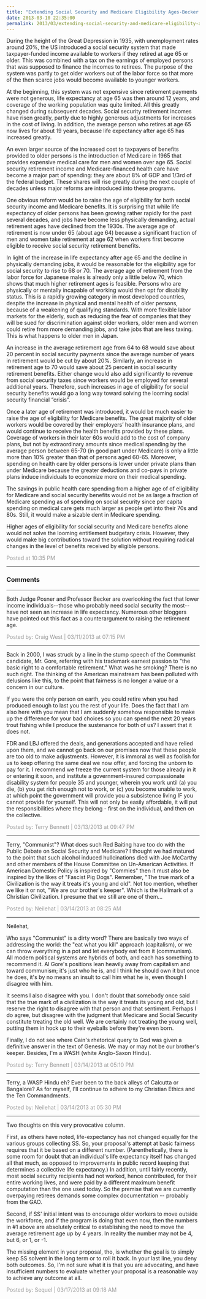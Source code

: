 ```yaml
---
title: "Extending Social Security and Medicare Eligibility Ages-Becker  "
date: 2013-03-10 22:35:00
permalink: 2013/03/extending-social-security-and-medicare-eligibility-ages-becker-.html
---
```

During the height of the Great Depression in 1935, with
unemployment rates around 20%, the US introduced a social security system that
made taxpayer-funded income available to workers if they retired at age 65 or
older. This was combined with a tax on the earnings of employed persons that
was supposed to finance the incomes to retirees. The purpose of the system was
partly to get older workers out of the labor force so that more of the then scarce
jobs would become available to younger workers.

At the beginning, this system was not expensive since
retirement payments were not generous, life expectancy at age 65 was then around
12 years, and coverage of the working population was quite limited. All this
greatly changed during subsequent decades. Social security retirement
incomes have risen greatly, partly due to highly generous adjustments for
increases in the cost of living. In addition, the average person who retires at
age 65 now lives for about 19 years, because life expectancy after age 65 has
increased greatly.

An even larger source of the increased cost to taxpayers of
benefits provided to older persons is the introduction of Medicare in 1965 that
provides expensive medical care for men and women over age 65. Social
security retirement income and Medicare-financed health care have become a
major part of spending: they are about 8% of GDP and 1/3rd
of the federal budget. These shares will rise greatly during the next couple of
decades unless major reforms are introduced into these programs.

One obvious reform would be to raise the age of eligibility
for both social security income and Medicare benefits. It is surprising that
while life expectancy of older persons has been growing rather rapidly for the
past several decades, and jobs have become less physically demanding, actual
retirement ages have declined from the 1930s. The average age of retirement is
now under 65 (about age 64) because a significant fraction of men and women
take retirement at age 62 when workers first become eligible to receive social
security retirement benefits.

In light of the increase in life expectancy after age 65 and
the decline in physically demanding jobs, it would be reasonable for the
eligibility age for social security to rise to 68 or 70. The average age of
retirement from the labor force for Japanese males is already only a little
below 70, which shows that much higher retirement ages is feasible. Persons who
are physically or mentally incapable of working would then opt for disability
status. This is a rapidly growing category in most developed countries, despite the
increase in physical and mental health of older persons, because of a weakening of qualifying standards. With more flexible labor markets for the elderly, such as
reducing the fear of companies that they will be sued for discrimination
against older workers, older men and women could retire from more demanding
jobs, and take jobs that are less taxing. This is what happens to older men in
Japan.

An increase in the average retirement age from 64 to 68
would save about 20 percent in social security payments since the average
number of years in retirement would be cut by about 20%. Similarly, an increase
in retirement age to 70 would save about 25 percent in social security
retirement benefits. Either change would also add significantly to revenue from
social security taxes since workers would be employed for several additional
years. Therefore, such increases in age of eligibility for social security
benefits would go a long way toward solving the looming social security
financial “crisis”.

Once a later age of retirement was introduced, it would be
much easier to raise the age of eligibility for Medicare benefits. The great
majority of older workers would be covered by their employers’ health insurance
plans, and would continue to receive the health benefits provided by these
plans. Coverage of workers in their later 60s would add to the cost of company
plans, but not by extraordinary amounts since medical spending by the average
person between 65-70 (in good part under Medicare) is only a little more than
10% greater than that of persons aged 60-65. Moreover, spending on
health care by older persons is lower under private plans than under Medicare
because the greater deductions and co-pays in private plans induce individuals
to economize more on their medical spending.

The savings in public health care spending from a higher age
of of eligibility for Medicare and social security benefits would not be as
large a fraction of Medicare spending as of spending on social security since
per capita spending on medical care gets much larger as people get into their
70s and 80s. Still, it would make a sizable dent in Medicare spending.

Higher ages of eligibility for social security and Medicare
benefits alone would not solve the looming entitlement budgetary crisis.
However, they would make big contributions toward the solution without
requiring radical changes in the level of benefits received by eligible
persons.

<span style="color:#999">Posted at 10:35 PM</span>

<!-- more -->

---

### Comments

---

Both Judge Posner and Professor Becker are overlooking the fact that lower income individuals--those who probably need social security the most--have not seen an increase in life expectancy. Numerous other bloggers have pointed out this fact as a counterargument to raising the retirement age.

<span style="color:#999">Posted by: Craig West | 03/11/2013 at 07:15 PM</span>

---

Back in 2000, I was struck by a line in the stump speech of the Communist candidate, Mr. Gore, referring with his trademark earnest passion to "the basic right to a comfortable retirement."  What was he smoking?  There is no such right.  The thinking of the American mainstream has been polluted with delusions like this, to the point that fairness is no longer a value or a concern in our culture.

If you were the only person on earth, you could retire when you had produced enough to last you the rest of your life.  Does the fact that I am also here with you mean that I am suddenly somehow responsible to make up the difference for your bad choices so you can spend the next 20 years trout fishing while I produce the sustenance for both of us?  I assert that it does not.

FDR and LBJ offered the deals, and generations accepted and have relied upon them, and we cannot go back on our promises now that these people are too old to make adjustments.  However, it is immoral as well as foolish for us to keep offering the same deal we now offer, and forcing the unborn to pay for it.  I recommend we  freeze the current system for those already in it or entering it soon, and institute a government-insured compassionate disability system for people 35 and younger, wherein you work until (a) you die, (b) you get rich enough not to work, or (c) you become unable to work, at which point the government will provide you a subsistence living IF you cannot provide for yourself.  This will not only be easily affordable, it will put the responsibilities where they belong - first on the individual, and then on the collective.


<span style="color:#999">Posted by: Terry Bennett | 03/13/2013 at 09:47 PM</span>

---

Terry, "Communist"? What does such Red Baiting have too do with the Public Debate on Social Security and Medicare? I thought we had matured to the point that such alcohol induced hullcinations died with Joe McCarthy and other members of the House Committee on Un-American Activities. If American Domestic Policy is inspired by "Commies" then it must also be inspired by the likes of "Fascist Pig Dogs". Remember, "The true mark of a Civilization is the way it treats it's young and old". Not too mention, whether we like it or not, "We are our brother's keeper". Which is the Hallmark of a Christian Civilization. I presume that we still are one of them...   

<span style="color:#999">Posted by: Neilehat | 03/14/2013 at 08:25 AM</span>

---

Neilehat,

Who says "Communist" is a dirty word?  There are basically two ways of addressing the world: the "eat what you kill" approach (capitalism), or we can throw everything in a pot and let everybody eat from it (communism).  All modern political systems are hybrids of both, and each has something to recommend it.  Al Gore's positions lean heavily away from capitalism and toward communism; it's just who he is, and I think he should own it but once he does, it's by no means an insult to call him what he is, even though I disagree with him.

It seems I also disagree with you.  I don't doubt that somebody once said that the true mark of a civilization is the way it treats its young and old, but I reserve the right to disagree with that person and that sentiment.  Perhaps I do agree, but disagree with the judgment that Medicare and Social Security constitute treating the old well.  We are certainly not treating the young well, putting them in hock up to their eyeballs before they're even born.

Finally, I do not see where Cain's rhetorical query to God was given a definitive answer in the text of Genesis.  We may or may not be our brother's keeper.  Besides, I'm a WASH (white Anglo-Saxon Hindu).


<span style="color:#999">Posted by: Terry Bennett | 03/14/2013 at 05:10 PM</span>

---

Terry, a WASP Hindu eh? Ever been to the back alleys of Calcutta or Bangalore? As for myself, I'll continue to adhere to my Christian Ethics and the Ten Commandments. 

<span style="color:#999">Posted by: Neilehat | 03/14/2013 at 05:30 PM</span>

---

Two thoughts on this very provocative column.

First,  as others have noted, life-expectancy has not changed equally for the various groups collecting SS.  So, your proposal's attempt at basic fairness requires that it be based on a different number. (Parenthetically, there is some room for doubt that an individual's life expectancy itself has changed all that much, as opposed to improvements in public record keeping that determines a collective life expectancy.)   In addition, until fairly recently, most social security recipients had not worked, hence contributed, for their entire working lives, and were paid by a different maximum benefit computation than the one used today.  So the premise that we are currently overpaying retirees demands some complex documentation -- probably from the GAO.  

Second,  if SS' initial intent was to encourage older workers to move outside the workforce, and if the program is doing that even now,  then the numbers in #1 above are  absolutely critical to establishing the need to move the average retirement age up by 4 years.  In reality the number may not be 4, but 6, or 1, or -1. 

The missing element in your proposal, tho,  is whether the goal is to simply keep SS solvent in the long term or to roll it back.  In your last line, you deny both outcomes.  So,  I'm not sure what it is that you are advocating, and have insufficient numbers to evaluate whether your proposal is a reasonable way to achieve any outcome at all.

<span style="color:#999">Posted by: Sequel | 03/17/2013 at 09:18 AM</span>